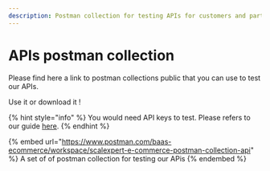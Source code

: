 ```yaml
---
description: Postman collection for testing APIs for customers and partners
---
```


# APIs postman collection

Please find here a link to postman collections public that you can use to test our APIs.

Use it or download it !

{% hint style="info" %}
You would need API keys to test.  Please refers to our guide [here](../../developers-docs/before-you-start/api-key.md).
{% endhint %}

{% embed url="https://www.postman.com/baas-ecommerce/workspace/scalexpert-e-commerce-postman-collection-api" %}
A set of of postman collection for testing our APis
{% endembed %}
